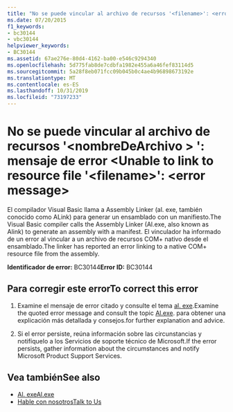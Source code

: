 ```yaml
---
title: "No se puede vincular al archivo de recursos '<filename>': <error message>"
ms.date: 07/20/2015
f1_keywords:
- bc30144
- vbc30144
helpviewer_keywords:
- BC30144
ms.assetid: 67ae276e-80d4-4162-ba00-e546c9294340
ms.openlocfilehash: 5d775fab8de7cdbfa1982e455a6a46fef83114d5
ms.sourcegitcommit: 5a28f8eb071fcc09b045b0c4ae4b96898673192e
ms.translationtype: MT
ms.contentlocale: es-ES
ms.lasthandoff: 10/31/2019
ms.locfileid: "73197233"
---
```

# <a name="unable-to-link-to-resource-file-filename-error-message"></a><span data-ttu-id="d0205-102">No se puede vincular al archivo de recursos '\<nombreDeArchivo > ': mensaje de error \<</span><span class="sxs-lookup"><span data-stu-id="d0205-102">Unable to link to resource file '\<filename>': \<error message></span></span>
<span data-ttu-id="d0205-103">El compilador Visual Basic llama a Assembly Linker (al. exe, también conocido como ALink) para generar un ensamblado con un manifiesto.</span><span class="sxs-lookup"><span data-stu-id="d0205-103">The Visual Basic compiler calls the Assembly Linker (Al.exe, also known as Alink) to generate an assembly with a manifest.</span></span> <span data-ttu-id="d0205-104">El vinculador ha informado de un error al vincular a un archivo de recursos COM+ nativo desde el ensamblado.</span><span class="sxs-lookup"><span data-stu-id="d0205-104">The linker has reported an error linking to a native COM+ resource file from the assembly.</span></span>  
  
 <span data-ttu-id="d0205-105">**Identificador de error:** BC30144</span><span class="sxs-lookup"><span data-stu-id="d0205-105">**Error ID:** BC30144</span></span>  
  
## <a name="to-correct-this-error"></a><span data-ttu-id="d0205-106">Para corregir este error</span><span class="sxs-lookup"><span data-stu-id="d0205-106">To correct this error</span></span>  
  
1. <span data-ttu-id="d0205-107">Examine el mensaje de error citado y consulte el tema [al. exe](../../../framework/tools/al-exe-assembly-linker.md).</span><span class="sxs-lookup"><span data-stu-id="d0205-107">Examine the quoted error message and consult the topic [Al.exe](../../../framework/tools/al-exe-assembly-linker.md).</span></span> <span data-ttu-id="d0205-108">para obtener una explicación más detallada y consejos.</span><span class="sxs-lookup"><span data-stu-id="d0205-108">for further explanation and advice.</span></span>  
  
2. <span data-ttu-id="d0205-109">Si el error persiste, reúna información sobre las circunstancias y notifíquelo a los Servicios de soporte técnico de Microsoft.</span><span class="sxs-lookup"><span data-stu-id="d0205-109">If the error persists, gather information about the circumstances and notify Microsoft Product Support Services.</span></span>  
  
## <a name="see-also"></a><span data-ttu-id="d0205-110">Vea también</span><span class="sxs-lookup"><span data-stu-id="d0205-110">See also</span></span>

- [<span data-ttu-id="d0205-111">Al. exe</span><span class="sxs-lookup"><span data-stu-id="d0205-111">Al.exe</span></span>](../../../framework/tools/al-exe-assembly-linker.md)
- [<span data-ttu-id="d0205-112">Hable con nosotros</span><span class="sxs-lookup"><span data-stu-id="d0205-112">Talk to Us</span></span>](/visualstudio/ide/feedback-options)
